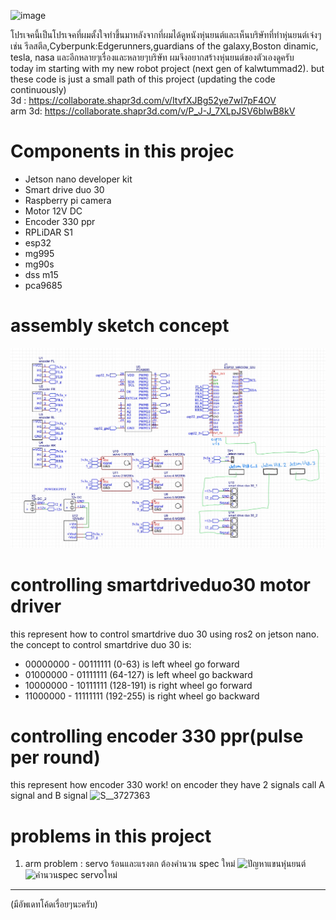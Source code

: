 <img width="![45336](https://github.com/aelde/mobileRobot_remake_jetson_esp32/assets/79216582/e42b4e77-877f-4238-a94b-7c393ddd043c)
950" alt="image" src="https://github.com/aelde/mobileRobot_remake_jetson_esp32/assets/79216582/ccd75fab-aa5e-4820-a38a-65b22e38941f">

โปรเจคนี้เป็นโปรเจคที่ผมตั้งใจทำขึ้นมาหลังจากที่ผมได้ดูหนังหุ่นยนต์และเห็นบริษัทที่ทำหุ่นยนต์เจ๋งๆ เช่น รีลสตีล,Cyberpunk:Edgerunners,guardians of the galaxy,Boston dinamic, tesla, nasa และอีกหลายๆเรื่องและหลายๆบริษัท ผมจึงอยากสร้างหุ่นยนต์ของตัวเองดูครับ\
today im starting with my new robot project (next gen of kalwtummad2). but these code is just a small path of this project (updating the code continuously)\
3d : <https://collaborate.shapr3d.com/v/ItvfXJBg52ye7wI7pF4OV>\
arm 3d: <https://collaborate.shapr3d.com/v/P_J-J_7XLpJSV6bIwB8kV>

# Components in this projec
- Jetson nano developer kit
- Smart drive duo 30
- Raspberry pi camera
- Motor 12V DC
- Encoder 330 ppr
- RPLiDAR S1
- esp32
- mg995
- mg90s
- dss m15
- pca9685

# assembly sketch concept
![alt text](model/schematic/SCR-25670228-kuky.png)

# controlling smartdriveduo30 motor driver
this represent how to control smartdrive duo 30 using ros2 on jetson nano.
the concept to control smartdrive duo 30 is:

- 00000000 - 00111111 (0-63) is left wheel go forward
- 01000000 - 01111111 (64-127) is left wheel go backward
- 10000000 - 10111111 (128-191) is right wheel go forward
- 11000000 - 11111111 (192-255) is right wheel go backward

# controlling encoder 330 ppr(pulse per round)
this represent how encoder 330 work!
on encoder they have 2 signals call A signal and B signal
![S__3727363](https://github.com/aelde/mobileRobot_remake_jetson_esp32/assets/79216582/977466c0-7696-4b37-be79-eb2625588115)

# problems in this project
1. arm problem : servo ร้อนและแรงตก ต้องคำนวน spec ใหม่
![ปัญหาแขนหุ่นยนต์](https://github.com/aelde/mobileRobot_remake_jetson_esp32/assets/79216582/27db336a-0aac-40a5-9853-2faf6e9ab882)
![คำนวนspec servoใหม่](https://github.com/aelde/mobileRobot_remake_jetson_esp32/assets/79216582/94ed7b0c-5b21-4169-b747-9cebf3cf6451)

-------------

(มีอัพเดทโค้ดเรื่อยๆนะครับ)
